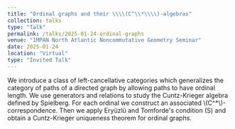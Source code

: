 ```yaml
---
title: "Ordinal graphs and their \\\\(C^\\*\\\\)-algebras"
collection: talks
type: "Talk"
permalink: /talks/2025-01-24-ordinal-graphs
venue: "IMPAN North Atlantic Noncommutative Geometry Seminar"
date: 2025-01-24
location: "Virtual"
type: "Invited Talk"
---
```


We introduce a class of left-cancellative categories which generalizes the category of paths of a directed graph by allowing paths to have ordinal length. We use generators and relations to study the Cuntz-Krieger algebra defined by Spielberg. For each ordinal we construct an associated \\(C^\*\\)-correspondence. Then we apply Eryüzlü and Tomforde's condition (S) and obtain a Cuntz-Krieger uniqueness theorem for ordinal graphs.
